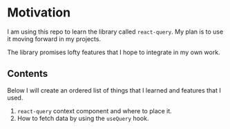 # Motivation

I am using this repo to learn the library called `react-query`. My plan is to use it moving forward in my projects.

The library promises lofty features that I hope to integrate in my own work.

## Contents

Below I will create an ordered list of things that I learned and features that I used.

1. `react-query` context component and where to place it.
2. How to fetch data by using the `useQuery` hook.